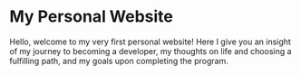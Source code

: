 # My Personal Website
Hello, welcome to my very first personal website! Here I give you an insight of my journey to becoming a developer, my thoughts on life and choosing a fulfilling path, and my goals upon completing the program. 